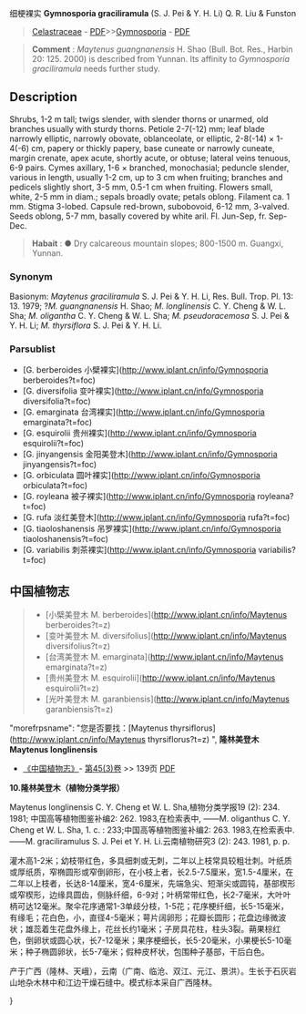 细梗裸实 **Gymnosporia graciliramula** (S. J. Pei & Y. H. Li) Q. R. Liu & Funston

> [Celastraceae](http://www.iplant.cn/info/Celastraceae?t=foc) - [PDF](http://www.iplant.cn/foc/pdf/Celastraceae.pdf)>>[Gymnosporia](http://www.iplant.cn/info/Gymnosporia?t=foc) - [PDF](http://www.iplant.cn/foc/pdf/Gymnosporia.pdf)

> **Comment** : 
> *Maytenus guangnanensis* H. Shao (Bull. Bot. Res., Harbin 20: 125. 2000) is described from Yunnan. Its affinity to *Gymnosporia graciliramula* needs further study.

## Description

Shrubs, 1-2 m tall; twigs slender, with slender thorns or unarmed, old branches usually with sturdy thorns. Petiole 2-7(-12) mm; leaf blade narrowly elliptic, narrowly obovate, oblanceolate, or elliptic, 2-8(-14) × 1-4(-6) cm, papery or thickly papery, base cuneate or narrowly cuneate, margin crenate, apex acute, shortly acute, or obtuse; lateral veins tenuous, 6-9 pairs. Cymes axillary, 1-6 × branched, monochasial; peduncle slender, various in length, usually 1-2 cm, up to 3 cm when fruiting; branches and pedicels slightly short, 3-5 mm, 0.5-1 cm when fruiting. Flowers small, white, 2-5 mm in diam.; sepals broadly ovate; petals oblong. Filament ca. 1 mm. Stigma 3-lobed. Capsule red-brown, subobovoid, 6-12 mm, 3-valved. Seeds oblong, 5-7 mm, basally covered by white aril. Fl. Jun-Sep, fr. Sep-Dec.

> **Habait** : 
>● Dry calcareous mountain slopes; 800-1500 m. Guangxi, Yunnan.

### Synonym
Basionym: *Maytenus graciliramula* S. J. Pei & Y. H. Li, Res. Bull. Trop. Pl. 13: 13. 1979; ?*M. guangnanensis* H. Shao; *M. longlinensis* C. Y. Cheng & W. L. Sha; *M. oligantha* C. Y. Cheng & W. L. Sha; *M. pseudoracemosa* S. J. Pei & Y. H. Li; *M. thyrsiflora* S. J. Pei & Y. H. Li.

### Parsublist

* [G.  berberoides  小檗裸实](http://www.iplant.cn/info/Gymnosporia berberoides?t=foc)
* [G.  diversifolia  变叶裸实](http://www.iplant.cn/info/Gymnosporia diversifolia?t=foc)
* [G.  emarginata  台湾裸实](http://www.iplant.cn/info/Gymnosporia emarginata?t=foc)
* [G.  esquirolii  贵州裸实](http://www.iplant.cn/info/Gymnosporia esquirolii?t=foc)
* [G.  jinyangensis  金阳美登木](http://www.iplant.cn/info/Gymnosporia jinyangensis?t=foc)
* [G.  orbiculata  圆叶裸实](http://www.iplant.cn/info/Gymnosporia orbiculata?t=foc)
* [G.  royleana  被子裸实](http://www.iplant.cn/info/Gymnosporia royleana?t=foc)
* [G.  rufa  淡红美登木](http://www.iplant.cn/info/Gymnosporia rufa?t=foc)
* [G.  tiaoloshanensis  吊罗裸实](http://www.iplant.cn/info/Gymnosporia tiaoloshanensis?t=foc)
* [G.  variabilis  刺茶裸实](http://www.iplant.cn/info/Gymnosporia variabilis?t=foc)

## 中国植物志

> * [小檗美登木  M.  berberoides](http://www.iplant.cn/info/Maytenus berberoides?t=z)
> * [变叶美登木  M.  diversifolius](http://www.iplant.cn/info/Maytenus diversifolius?t=z)
> * [台湾美登木  M.  emarginata](http://www.iplant.cn/info/Maytenus emarginata?t=z)
> * [贵州美登木  M.  esquirolii](http://www.iplant.cn/info/Maytenus esquirolii?t=z)
> * [光叶美登木  M.  garanbiensis](http://www.iplant.cn/info/Maytenus garanbiensis?t=z)

  "morefrpsname": "您是否要找：<span class='spantxt'>[Maytenus thyrsiflorus](http://www.iplant.cn/info/Maytenus thyrsiflorus?t=z)  ",
**隆林美登木 Maytenus longlinensis**

* [《中国植物志》](http://www.iplant.cn/frps)- [第45(3)卷](http://www.iplant.cn/frps/vol/45(3)) >> 139页 [PDF](http://www.iplant.cn/frps/pdf/45(3)/139a.PDF)

**10.隆林美登木（植物分类学报）**

Maytenus longlinensis C. Y. Cheng et W. L. Sha,植物分类学报19 (2): 234. 1981; 中国高等植物图鉴补编2: 262. 1983,在检索表中, ——M. oliganthus C. Y. Cheng et W. L. Sha, 1. c. : 233;中国高等植物图鉴补编2: 263. 1983,在检索表中. ——M. graciliramulus S. J. Pei et Y. H. Li.云南植物研究3 (2): 243. 1981, p. p.

灌木高1-2米；幼枝带红色，多具细刺或无刺，二年以上枝常具较粗壮刺。叶纸质或厚纸质，窄椭圆形或窄倒卵形，在小枝上者，长2.5-7.5厘米，宽1.5-4厘米，在二年以上枝者，长达8-14厘米，宽4-6厘米，先端急尖、短渐尖或圆钝，基部楔形或窄楔形，边缘具圆齿，侧脉纤细，6-9对；叶柄常带红色，长2-7毫米，大叶叶柄可达12毫米。聚伞花序通常1-3单歧分枝，1-5花；花序梗纤细，长5-15毫米，有缘毛；花白色，小，直径4-5毫米；萼片阔卵形；花瓣长圆形；花盘边缘微波状；雄蕊着生花盘外缘上，花丝长约1毫米；子房具花柱，柱头3裂。蒴果棕红色，倒卵状或圆心状，长7-12毫米；果序梗细长，长5-20毫米，小果梗长5-10毫米；种子椭圆卵状，长5-7毫米；假种皮杯状，包围种子基部，干后白色。

产于广西（隆林、天峨），云南（广南、临沧、双江、元江、景洪）。生长于石灰岩山地杂木林中和江边干燥石缝中。模式标本采自广西隆林。

}